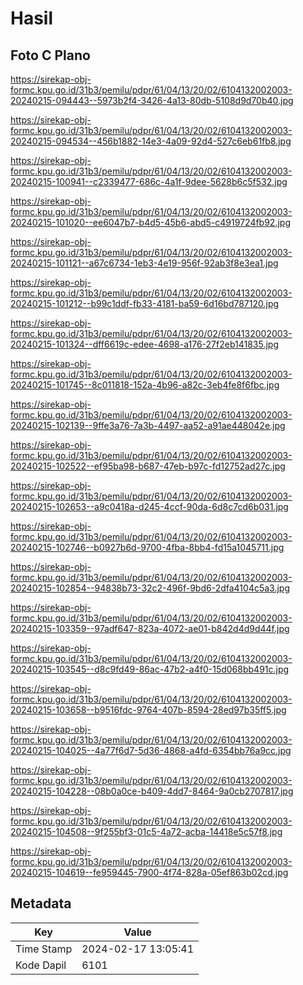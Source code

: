# Hasil

## Foto C Plano

https://sirekap-obj-formc.kpu.go.id/31b3/pemilu/pdpr/61/04/13/20/02/6104132002003-20240215-094443--5973b2f4-3426-4a13-80db-5108d9d70b40.jpg

https://sirekap-obj-formc.kpu.go.id/31b3/pemilu/pdpr/61/04/13/20/02/6104132002003-20240215-094534--456b1882-14e3-4a09-92d4-527c6eb61fb8.jpg

https://sirekap-obj-formc.kpu.go.id/31b3/pemilu/pdpr/61/04/13/20/02/6104132002003-20240215-100941--c2339477-686c-4a1f-9dee-5628b6c5f532.jpg

https://sirekap-obj-formc.kpu.go.id/31b3/pemilu/pdpr/61/04/13/20/02/6104132002003-20240215-101020--ee6047b7-b4d5-45b6-abd5-c4919724fb92.jpg

https://sirekap-obj-formc.kpu.go.id/31b3/pemilu/pdpr/61/04/13/20/02/6104132002003-20240215-101121--a67c6734-1eb3-4e19-956f-92ab3f8e3ea1.jpg

https://sirekap-obj-formc.kpu.go.id/31b3/pemilu/pdpr/61/04/13/20/02/6104132002003-20240215-101212--b99c1ddf-fb33-4181-ba59-6d16bd787120.jpg

https://sirekap-obj-formc.kpu.go.id/31b3/pemilu/pdpr/61/04/13/20/02/6104132002003-20240215-101324--dff6619c-edee-4698-a176-27f2eb141835.jpg

https://sirekap-obj-formc.kpu.go.id/31b3/pemilu/pdpr/61/04/13/20/02/6104132002003-20240215-101745--8c011818-152a-4b96-a82c-3eb4fe8f6fbc.jpg

https://sirekap-obj-formc.kpu.go.id/31b3/pemilu/pdpr/61/04/13/20/02/6104132002003-20240215-102139--9ffe3a76-7a3b-4497-aa52-a91ae448042e.jpg

https://sirekap-obj-formc.kpu.go.id/31b3/pemilu/pdpr/61/04/13/20/02/6104132002003-20240215-102522--ef95ba98-b687-47eb-b97c-fd12752ad27c.jpg

https://sirekap-obj-formc.kpu.go.id/31b3/pemilu/pdpr/61/04/13/20/02/6104132002003-20240215-102653--a9c0418a-d245-4ccf-90da-6d8c7cd6b031.jpg

https://sirekap-obj-formc.kpu.go.id/31b3/pemilu/pdpr/61/04/13/20/02/6104132002003-20240215-102746--b0927b6d-9700-4fba-8bb4-fd15a1045711.jpg

https://sirekap-obj-formc.kpu.go.id/31b3/pemilu/pdpr/61/04/13/20/02/6104132002003-20240215-102854--94838b73-32c2-496f-9bd6-2dfa4104c5a3.jpg

https://sirekap-obj-formc.kpu.go.id/31b3/pemilu/pdpr/61/04/13/20/02/6104132002003-20240215-103359--97adf647-823a-4072-ae01-b842d4d9d44f.jpg

https://sirekap-obj-formc.kpu.go.id/31b3/pemilu/pdpr/61/04/13/20/02/6104132002003-20240215-103545--d8c9fd49-86ac-47b2-a4f0-15d068bb491c.jpg

https://sirekap-obj-formc.kpu.go.id/31b3/pemilu/pdpr/61/04/13/20/02/6104132002003-20240215-103658--b9516fdc-9764-407b-8594-28ed97b35ff5.jpg

https://sirekap-obj-formc.kpu.go.id/31b3/pemilu/pdpr/61/04/13/20/02/6104132002003-20240215-104025--4a77f6d7-5d36-4868-a4fd-6354bb76a9cc.jpg

https://sirekap-obj-formc.kpu.go.id/31b3/pemilu/pdpr/61/04/13/20/02/6104132002003-20240215-104228--08b0a0ce-b409-4dd7-8464-9a0cb2707817.jpg

https://sirekap-obj-formc.kpu.go.id/31b3/pemilu/pdpr/61/04/13/20/02/6104132002003-20240215-104508--9f255bf3-01c5-4a72-acba-14418e5c57f8.jpg

https://sirekap-obj-formc.kpu.go.id/31b3/pemilu/pdpr/61/04/13/20/02/6104132002003-20240215-104619--fe959445-7900-4f74-828a-05ef863b02cd.jpg


## Metadata

| Key        | Value               |
| ---------- | ------------------- |
| Time Stamp | 2024-02-17 13:05:41 |
| Kode Dapil | 6101                |



